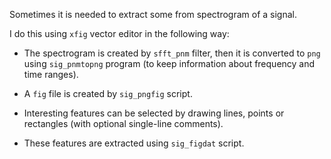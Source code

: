 Sometimes it is needed to extract some from spectrogram of
a signal.

I do this using `xfig` vector editor in the following way:

- The spectrogram is created by `sfft_pnm` filter, then
  it is converted to `png` using `sig_pnmtopng` program (to keep
  information about frequency and time ranges).

- A `fig` file is created by `sig_pngfig` script.

- Interesting features can be selected by drawing lines,
  points or rectangles (with optional single-line comments).

- These features are extracted using `sig_figdat` script.
